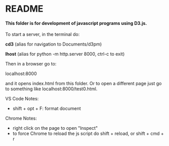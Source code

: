 # README

#### This folder is for development of javascript programs using D3.js.

To start a server, in the terminal do:

**cd3** (alias for navigation to Documents/d3pm)

**lhost** (alias for python -m http.server 8000, ctrl-c to exit)

Then in a browser go to:

localhost:8000

and it opens index.html from this folder. Or to open a different page just go to something like localhost:8000/test0.html.

VS Code Notes:
- shift + opt + F: format document

Chrome Notes:
- right click on the page to open "Inspect"
- to force Chrome to reload the js script do shift + reload, or shift + cmd + r